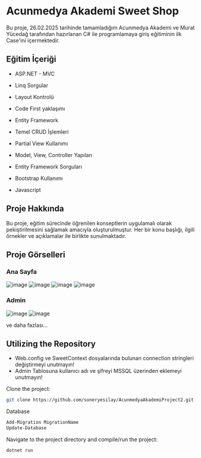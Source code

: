 # Acunmedya Akademi Sweet Shop

Bu proje, 26.02.2025 tarihinde tamamladığım Acunmedya Akademi ve Murat Yücedağ tarafından hazırlanan C# ile programlamaya giriş eğitiminin ilk Case'ini  içermektedir.

## Eğitim İçeriği

- ASP.NET - MVC

- Linq Sorgular

- Layout Kontrolü

- Code First yaklaşımı

- Entity Framework

- Temel CRUD İşlemleri

- Partial View Kullanımı

- Model, View, Controller Yapıları

- Entity Framework Sorguları

- Bootstrap Kullanımı

- Javascript


## Proje Hakkında

Bu proje, eğitim sürecinde öğrenilen konseptlerin uygulamalı olarak pekiştirilmesini sağlamak amacıyla oluşturulmuştur. Her bir konu başlığı, ilgili örnekler ve açıklamalar ile birlikte sunulmaktadır.

## Proje Görselleri
### Ana Sayfa

![image](https://github.com/user-attachments/assets/75f79a40-3173-493d-b9a0-66fe9fa64c46)
![image](https://github.com/user-attachments/assets/8f09ee78-c568-49fa-b7e7-2e67657bf2b8)
![image](https://github.com/user-attachments/assets/5946bf39-f852-49bb-a666-9d789e26171a)
![image](https://github.com/user-attachments/assets/ab1e55be-67f2-4eb7-ac5f-e5c987e2120f)

### Admin
![image](https://github.com/user-attachments/assets/8993b5ea-44fc-447a-b5f2-c7269573992c)
![image](https://github.com/user-attachments/assets/df60c470-5ca8-4777-9053-990e2c68c2f2)

ve daha fazlası...
## Utilizing the Repository

- Web.config ve SweetContext dosyalarında bulunan connection stringleri değiştirmeyi unutmayın!
- Admin Tablosuna kullanıcı adı ve şifreyi MSSQL üzerinden eklemeyi unutmayın!

Clone the project: 

```bash
git clone https://github.com/soneryesilay/AcunmedyaAkademiProject2.git
```

Database

```bash
Add-Migration MigrationName
Update-Database
```


Navigate to the project directory and compile/run the project:
```bash
dotnet run
